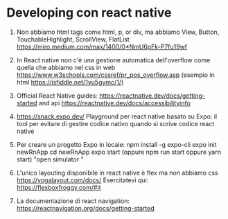 # Developing con react native

1. Non abbiamo html tags come html, p, or div, ma abbiamo View, Button, TouchableHighlight, ScrollView, FlatList
   https://miro.medium.com/max/1400/0*NmU6pFk-P7fu19wf

2. In React native non c'è una gestione automatica dell'overflow come quella che abbiamo nel css in web https://www.w3schools.com/cssref/pr_pos_overflow.asp
   (esempio in html https://jsfiddle.net/1vu5gymc/1/)

3. Official React Native guides: https://reactnative.dev/docs/getting-started
   and api https://reactnative.dev/docs/accessibilityinfo

4. https://snack.expo.dev/ Playground per react native basato su Expo: il tool per evitare di gestire codice nativo quando si scrive codice react native

5. Per creare un progetto Expo in locale:
   npm install -g expo-cli
   expo init newRnApp
   cd newRnApp
   expo start (oppure npm run start oppure yarn start)
   "open simulator "

6. L'unico layouting disponibile in react native è flex ma non abbiamo css https://yogalayout.com/docs/
   Esercitatevi qui: https://flexboxfroggy.com/#it

7. La documentazione di react navigation: https://reactnavigation.org/docs/getting-started
